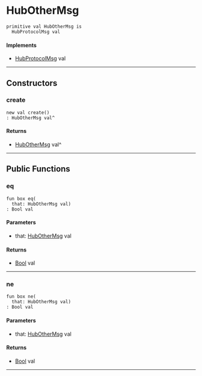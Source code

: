 # HubOtherMsg

```pony
primitive val HubOtherMsg is
  HubProtocolMsg val
```

#### Implements

* [HubProtocolMsg](wallaroo_labs-hub-HubProtocolMsg) val

---

## Constructors

### create

```pony
new val create()
: HubOtherMsg val^
```

#### Returns

* [HubOtherMsg](wallaroo_labs-hub-HubOtherMsg) val^

---

## Public Functions

### eq

```pony
fun box eq(
  that: HubOtherMsg val)
: Bool val
```
#### Parameters

*   that: [HubOtherMsg](wallaroo_labs-hub-HubOtherMsg) val

#### Returns

* [Bool](builtin-Bool) val

---

### ne

```pony
fun box ne(
  that: HubOtherMsg val)
: Bool val
```
#### Parameters

*   that: [HubOtherMsg](wallaroo_labs-hub-HubOtherMsg) val

#### Returns

* [Bool](builtin-Bool) val

---

